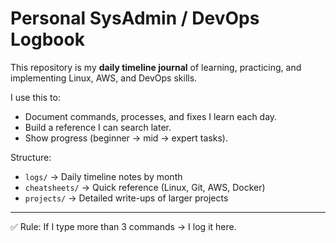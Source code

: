 # Personal SysAdmin / DevOps Logbook

This repository is my **daily timeline journal** of learning, practicing, and implementing Linux, AWS, and DevOps skills.  

I use this to:
- Document commands, processes, and fixes I learn each day.
- Build a reference I can search later.
- Show progress (beginner → mid → expert tasks).

Structure:
- `logs/` → Daily timeline notes by month
- `cheatsheets/` → Quick reference (Linux, Git, AWS, Docker)
- `projects/` → Detailed write-ups of larger projects

---
✅ Rule: If I type more than 3 commands → I log it here.
